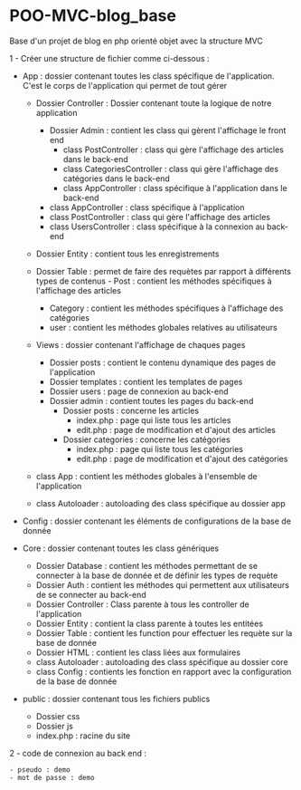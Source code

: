 # POO-MVC-blog_base
Base d'un projet de blog en php orienté objet avec la structure MVC




1 - Créer une structure de fichier comme ci-dessous :



  - App : dossier contenant toutes les class spécifique de l'application. C'est le corps de l'application qui permet de tout gérer
      - Dossier Controller : Dossier contenant toute la logique de notre application
          - Dossier Admin : contient les class qui gèrent l'affichage le front end
              - class PostController : class qui gère l'affichage des articles dans le back-end
              - class CategoriesController : class qui gère l'affichage des catégories dans le back-end
              - class AppController : class spécifique à l'application dans le back-end
          - class AppController : class spécifique à l'application
          - class PostController : class qui gère l'affichage des articles
          - class UsersController : class spécifique à la connexion au back-end
      - Dossier Entity : contient tous les enregistrements
      - Dossier Table : permet de faire des requètes par rapport à différents types de contenus
      		- Post : contient les méthodes spécifiques à l'affichage des articles
          - Category : contient les méthodes spécifiques à l'affichage des catégories
          - user : contient les méthodes globales relatives au utilisateurs
      - Views : dossier contenant l'affichage de chaques pages
          - Dossier posts : contient le contenu dynamique des pages de l'application
          - Dossier templates : contient les templates de pages 
          - Dossier users : page de connexion au back-end
          - Dossier admin : contient toutes les pages du back-end
              - Dossier posts : concerne les articles
                  - index.php : page qui liste tous les articles
                  - edit.php : page de modification et d'ajout des articles
              - Dossier categories : concerne les catégories
                  - index.php : page qui liste tous les catégories
                  - edit.php : page de modification et d'ajout des catégories

      - class App : contient les méthodes globales à l'ensemble de l'application
      - class Autoloader : autoloading des class spécifique au dossier app


  - Config : dossier contenant les éléments de configurations de la base de donnée


  - Core : dossier contenant toutes les class génériques
      - Dossier Database : contient les méthodes permettant de se connecter à la base de donnée et de définir les types de requète
      - Dossier Auth : contient les méthodes qui permettent aux utilisateurs de se connecter au back-end
      - Dossier Controller : Class parente à tous les controller de l'application
      - Dossier Entity : contient la class parente à toutes les entitées
      - Dossier Table : contient les function pour effectuer les requète sur la base de donnée
      - Dossier HTML : contient les class liées aux formulaires
      - class Autoloader : autoloading des class spécifique au dossier core
      - class Config : contients les fonction en rapport avec la configuration de la base de donnée


  
  - public  : dossier contenant tous les fichiers publics
      - Dossier css
      - Dossier js
      - index.php : racine du site






2 - code de connexion au back end : 
    
    - pseudo : demo
    - mot de passe : demo
